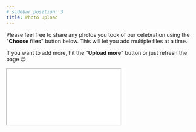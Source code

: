 ```yaml
---
# sidebar_position: 3
title: Photo Upload
---
```


Please feel free to share any photos you took of our celebration using the "**Choose files**" button below. This will let you add multiple files at a time.

If you want to add more, hit the "**Upload more**" button or just refresh the page 😊

<iframe src="../photo.html" style={{width: "100%", height: "200px",}}></iframe>

